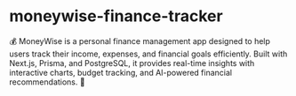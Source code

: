 # moneywise-finance-tracker
💰 MoneyWise is a personal finance management app designed to help users track their income, expenses, and financial goals efficiently. Built with Next.js, Prisma, and PostgreSQL, it provides real-time insights with interactive charts, budget tracking, and AI-powered financial recommendations. 🚀
